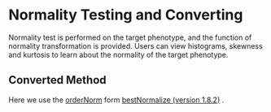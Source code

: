 # Normality Testing and Converting
Normality test is performed on the target phenotype, and the function of normality transformation is provided. Users can view histograms, skewness and kurtosis to learn about the normality of the target phenotype.

## Converted Method
Here we use the [orderNorm](https://www.rdocumentation.org/packages/bestNormalize/versions/1.0.0/topics/orderNorm) form [bestNormalize (version 1.8.2)](https://www.rdocumentation.org/packages/bestNormalize/versions/1.8.2/topics/bestNormalize) .